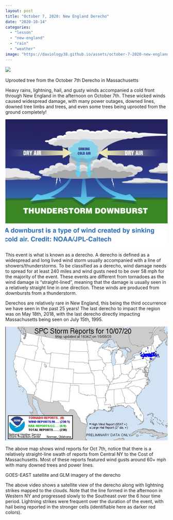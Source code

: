 ```yaml
---
layout: post
title: "October 7, 2020: New England Derecho"
date: "2020-10-14"
categories: 
  - "lesson"
  - "new-england"
  - "rain"
  - "weather"
image: "https://daviology38.github.io/assets/october-7-2020-new-england-derecho/images/A331D27F-EA91-46E4-B32A-6E834E06C4B2-scaled-1.jpeg"
---
```


![](/assets/october-7-2020-new-england-derecho/images/A331D27F-EA91-46E4-B32A-6E834E06C4B2-3000x2250.jpeg)

Uprooted tree from the October 7th Derecho in Massachusetts

  
Heavy rains, lightning, hail, and gusty winds accompanied a cold front through New England in the afternoon on October 7th. These wicked winds caused widespread damage, with many power outages, downed lines, downed tree limbs and trees, and even some trees being uprooted from the ground completely!  

![](/assets/october-7-2020-new-england-derecho/images/44A02E5D-34A3-44BA-A74C-5CBA2D20DCC3.jpeg)

This event is what is known as a derecho. A derecho is defined as a widespread and long lived wind storm usually accompanied with a line of showers/thunderstorms. To be classified as a derecho, wind damage needs to spread for at least 240 miles and wind gusts need to be over 58 mph for the majority of the event. These events are different from tornadoes as the wind damage is “straight-lined”, meaning that the damage is usually seen in a relatively straight line in one direction. These winds are produced from downbursts from a thunderstorm.

Derechos are relatively rare in New England, this being the third occurrence we have seen in the past 25 years! The last derecho to impact the region was on May 18th, 2018, with the last derecho directly impacting Massachusetts being seen on July 15th, 1995.

![](/assets/october-7-2020-new-england-derecho/images/65C846AF-8A8D-434A-8844-28737E1DBD5C.jpeg)

The above map shows wind reports for Oct 7th, notice that there is a relatively straight-line swath of reports from Central NY to the Cost of Massachusetts. Most of these reports featured wind gusts around 60+ mph with many downed trees and power lines.  

GOES-EAST satellite and GLM imagery of the derecho

The above video shows a satellite view of the derecho along with lightning strikes mapped to the clouds. Note that the line formed in the afternoon in Western NY and progressed slowly to the Southeast over the 6 hour time period. Lightning strikes were frequent over the duration of the event, with hail being reported in the stronger cells (identifiable here as darker red colors).
